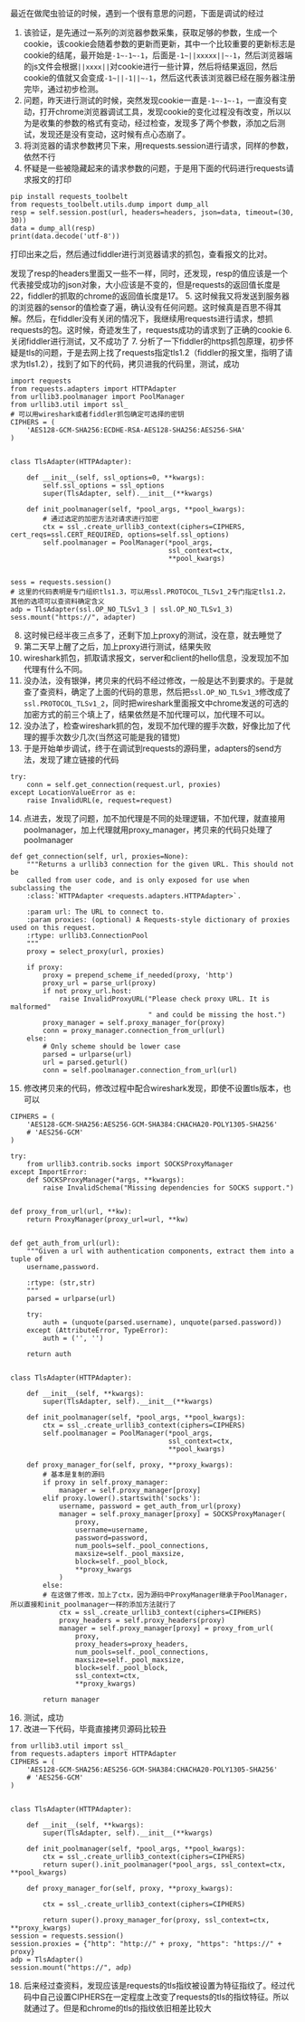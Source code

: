 最近在做爬虫验证的时候，遇到一个很有意思的问题，下面是调试的经过

1. 该验证，是先通过一系列的浏览器参数采集，获取足够的参数，生成一个cookie，该cookie会随着参数的更新而更新，其中一个比较重要的更新标志是cookie的结尾，最开始是`-1~-1~-1`，后面是`-1~||xxxxx||~-1`，然后浏览器端的js文件会根据`||xxxx||`对cookie进行一些计算，然后将结果返回，然后cookie的值就又会变成`-1~||-1||~-1`，然后这代表该浏览器已经在服务器注册完毕，通过初步检测。
2. 问题，昨天进行测试的时候，突然发现cookie一直是`-1~-1~-1`，一直没有变动，打开chrome浏览器调试工具，发现cookie的变化过程没有改变，所以以为是收集的参数的格式有变动，经过检查，发现多了两个参数，添加之后测试，发现还是没有变动，这时候有点心态崩了。
3. 将浏览器的请求参数拷贝下来，用requests.session进行请求，同样的参数，依然不行
4. 怀疑是一些被隐藏起来的请求参数的问题，于是用下面的代码进行requests请求报文的打印
```
pip install requests_toolbelt
from requests_toolbelt.utils.dump import dump_all
resp = self.session.post(url, headers=headers, json=data, timeout=(30, 30))
data = dump_all(resp)
print(data.decode('utf-8'))
```
打印出来之后，然后通过fiddler进行浏览器请求的抓包，查看报文的比对。

发现了resp的headers里面又一些不一样，同时，还发现，resp的值应该是一个代表接受成功的json对象，大小应该是不变的，但是requests的返回值长度是22，fiddler的抓取的chrome的返回值长度是17。
5. 这时候我又将发送到服务器的浏览器的sensor的值检查了遍，确认没有任何问题。这时候真是百思不得其解。然后，在fiddler没有关闭的情况下，我继续用requests进行请求，想抓requests的包。这时候，奇迹发生了，requests成功的请求到了正确的cookie
6. 关闭fiddler进行测试，又不成功了
7. 分析了一下fiddler的https抓包原理，初步怀疑是tls的问题，于是去网上找了requests指定tls1.2（fiddler的报文里，指明了请求为tls1.2），找到了如下的代码，拷贝进我的代码里，测试，成功
```
import requests
from requests.adapters import HTTPAdapter
from urllib3.poolmanager import PoolManager
from urllib3.util import ssl_
# 可以用wireshark或者fiddler抓包确定可选择的密钥
CIPHERS = (
    'AES128-GCM-SHA256:ECDHE-RSA-AES128-SHA256:AES256-SHA'
)


class TlsAdapter(HTTPAdapter):

    def __init__(self, ssl_options=0, **kwargs):
        self.ssl_options = ssl_options
        super(TlsAdapter, self).__init__(**kwargs)

    def init_poolmanager(self, *pool_args, **pool_kwargs):
        # 通过选定的加密方法对请求进行加密
        ctx = ssl_.create_urllib3_context(ciphers=CIPHERS, cert_reqs=ssl.CERT_REQUIRED, options=self.ssl_options)
        self.poolmanager = PoolManager(*pool_args,
                                       ssl_context=ctx,
                                       **pool_kwargs)


sess = requests.session()
# 这里的代码表明是专门组织tls1.3，可以用ssl.PROTOCOL_TLSv1_2专门指定tls1.2，其他的选项可以查资料确定含义
adp = TlsAdapter(ssl.OP_NO_TLSv1_3 | ssl.OP_NO_TLSv1_3)
sess.mount("https://", adapter)
```

8. 这时候已经半夜三点多了，还剩下加上proxy的测试，没在意，就去睡觉了
9. 第二天早上醒了之后，加上proxy进行测试，结果失败
10. wireshark抓包，抓取请求报文，server和client的hello信息，没发现加不加代理有什么不同。
11. 没办法，没有银弹，拷贝来的代码不经过修改，一般是达不到要求的。于是就查了查资料，确定了上面的代码的意思，然后把`ssl.OP_NO_TLSv1_3`修改成了`ssl.PROTOCOL_TLSv1_2`，同时把wireshark里面报文中chrome发送的可选的加密方式的前三个填上了，结果依然是不加代理可以，加代理不可以。
12. 没办法了，检查wireshark抓的包，发现不加代理的握手次数，好像比加了代理的握手次数少几次(当然这可能是我的错觉)
13. 于是开始单步调试，终于在调试到requests的源码里，adapters的send方法，发现了建立链接的代码
```
try:
    conn = self.get_connection(request.url, proxies)
except LocationValueError as e:
    raise InvalidURL(e, request=request)
```
14. 点进去，发现了问题，加不加代理是不同的处理逻辑，不加代理，就直接用poolmanager，加上代理就用proxy_manager，拷贝来的代码只处理了poolmanager
```
def get_connection(self, url, proxies=None):
    """Returns a urllib3 connection for the given URL. This should not be
    called from user code, and is only exposed for use when subclassing the
    :class:`HTTPAdapter <requests.adapters.HTTPAdapter>`.

    :param url: The URL to connect to.
    :param proxies: (optional) A Requests-style dictionary of proxies used on this request.
    :rtype: urllib3.ConnectionPool
    """
    proxy = select_proxy(url, proxies)

    if proxy:
        proxy = prepend_scheme_if_needed(proxy, 'http')
        proxy_url = parse_url(proxy)
        if not proxy_url.host:
            raise InvalidProxyURL("Please check proxy URL. It is malformed"
                                  " and could be missing the host.")
        proxy_manager = self.proxy_manager_for(proxy)
        conn = proxy_manager.connection_from_url(url)
    else:
        # Only scheme should be lower case
        parsed = urlparse(url)
        url = parsed.geturl()
        conn = self.poolmanager.connection_from_url(url)
```
15. 修改拷贝来的代码，修改过程中配合wireshark发现，即使不设置tls版本，也可以
```
CIPHERS = (
    'AES128-GCM-SHA256:AES256-GCM-SHA384:CHACHA20-POLY1305-SHA256'
    # 'AES256-GCM'
)

try:
    from urllib3.contrib.socks import SOCKSProxyManager
except ImportError:
    def SOCKSProxyManager(*args, **kwargs):
        raise InvalidSchema("Missing dependencies for SOCKS support.")


def proxy_from_url(url, **kw):
    return ProxyManager(proxy_url=url, **kw)


def get_auth_from_url(url):
    """Given a url with authentication components, extract them into a tuple of
    username,password.

    :rtype: (str,str)
    """
    parsed = urlparse(url)

    try:
        auth = (unquote(parsed.username), unquote(parsed.password))
    except (AttributeError, TypeError):
        auth = ('', '')

    return auth


class TlsAdapter(HTTPAdapter):

    def __init__(self, **kwargs):
        super(TlsAdapter, self).__init__(**kwargs)

    def init_poolmanager(self, *pool_args, **pool_kwargs):
        ctx = ssl_.create_urllib3_context(ciphers=CIPHERS)
        self.poolmanager = PoolManager(*pool_args,
                                       ssl_context=ctx,
                                       **pool_kwargs)

    def proxy_manager_for(self, proxy, **proxy_kwargs):
        # 基本是复制的源码
        if proxy in self.proxy_manager:
            manager = self.proxy_manager[proxy]
        elif proxy.lower().startswith('socks'):
            username, password = get_auth_from_url(proxy)
            manager = self.proxy_manager[proxy] = SOCKSProxyManager(
                proxy,
                username=username,
                password=password,
                num_pools=self._pool_connections,
                maxsize=self._pool_maxsize,
                block=self._pool_block,
                **proxy_kwargs
            )
        else:
        # 在这做了修改，加上了ctx，因为源码中ProxyManager继承于PoolManager，所以直接和init_poolmanager一样的添加方法就行了
            ctx = ssl_.create_urllib3_context(ciphers=CIPHERS)
            proxy_headers = self.proxy_headers(proxy)
            manager = self.proxy_manager[proxy] = proxy_from_url(
                proxy,
                proxy_headers=proxy_headers,
                num_pools=self._pool_connections,
                maxsize=self._pool_maxsize,
                block=self._pool_block,
                ssl_context=ctx,
                **proxy_kwargs)

        return manager
```
16. 测试，成功
17. 改进一下代码，毕竟直接拷贝源码比较丑
```
from urllib3.util import ssl_
from requests.adapters import HTTPAdapter
CIPHERS = (
    'AES128-GCM-SHA256:AES256-GCM-SHA384:CHACHA20-POLY1305-SHA256'
    # 'AES256-GCM'
)


class TlsAdapter(HTTPAdapter):

    def __init__(self, **kwargs):
        super(TlsAdapter, self).__init__(**kwargs)

    def init_poolmanager(self, *pool_args, **pool_kwargs):
        ctx = ssl_.create_urllib3_context(ciphers=CIPHERS)
        return super().init_poolmanager(*pool_args, ssl_context=ctx, **pool_kwargs)

    def proxy_manager_for(self, proxy, **proxy_kwargs):

        ctx = ssl_.create_urllib3_context(ciphers=CIPHERS)

        return super().proxy_manager_for(proxy, ssl_context=ctx, **proxy_kwargs)
session = requests.session()
session.proxies = {"http": "http://" + proxy, "https": "https://" + proxy}
adp = TlsAdapter()
session.mount("https://", adp)
```

18. 后来经过查资料，发现应该是requests的tls指纹被设置为特征指纹了。经过代码中自己设置CIPHERS在一定程度上改变了requests的tls的指纹特征。所以就通过了。但是和chrome的tls的指纹依旧相差比较大